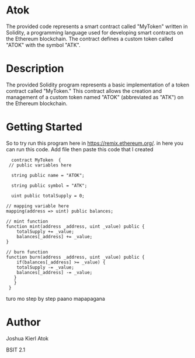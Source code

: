 # Atok
The provided code represents a smart contract called "MyToken" written in Solidity, a programming language used for developing smart contracts on the Ethereum blockchain. The contract defines a custom token called "ATOK" with the symbol "ATK".
# Description
The provided Solidity program represents a basic implementation of a token contract called "MyToken." This contract allows the creation and management of a custom token named "ATOK" (abbreviated as "ATK") on the Ethereum blockchain.
# Getting Started
So to try run this program here in https://remix.ethereum.org/. in here you can run this code. Add file then paste this code that I created
     
      contract MyToken  {
     // public variables here
   
      string public name = "ATOK";
      
      string public symbol = "ATK";
      
      uint public totalSupply = 0;

    // mapping variable here
    mapping(address => uint) public balances;

    // mint function
    function mint(address _address, uint _value) public {
        totalSupply += _value;
        balances[_address] += _value;
    }

    // burn function
    function burn(address _address, uint _value) public {
        if(balances[_address] >= _value) {
        totalSupply -= _value;
        balances[_address] -= _value;
       }
       }
     }
turo mo step by step paano mapapagana
# Author 
Joshua Kierl Atok

BSIT 2.1

